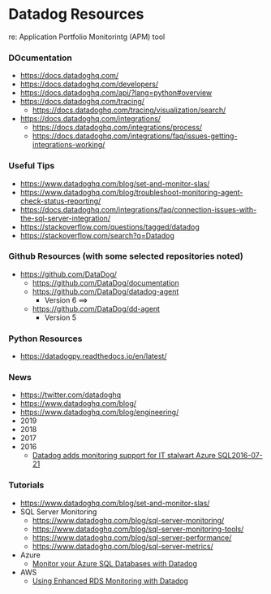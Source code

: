 
Datadog Resources
====
re: Application Portfolio Monitorintg (APM) tool

### DOcumentation
* https://docs.datadoghq.com/
* https://docs.datadoghq.com/developers/
* https://docs.datadoghq.com/api/?lang=python#overview
* https://docs.datadoghq.com/tracing/
  * https://docs.datadoghq.com/tracing/visualization/search/
* https://docs.datadoghq.com/integrations/
  * https://docs.datadoghq.com/integrations/process/
  * https://docs.datadoghq.com/integrations/faq/issues-getting-integrations-working/


### Useful Tips
* https://www.datadoghq.com/blog/set-and-monitor-slas/
* https://www.datadoghq.com/blog/troubleshoot-monitoring-agent-check-status-reporting/
* https://docs.datadoghq.com/integrations/faq/connection-issues-with-the-sql-server-integration/
* https://stackoverflow.com/questions/tagged/datadog
* https://stackoverflow.com/search?q=Datadog



### Github Resources (with some selected repositories noted)
* https://github.com/DataDog/
  * https://github.com/DataDog/documentation
  * https://github.com/DataDog/datadog-agent
    * Version 6 ==>
  * https://github.com/DataDog/dd-agent
    * Version 5


### Python Resources
* https://datadogpy.readthedocs.io/en/latest/



### News
* https://twitter.com/datadoghq
* https://www.datadoghq.com/blog/
* https://www.datadoghq.com/blog/engineering/
* 2019
* 2018
* 2017
* 2016 
  * [Datadog adds monitoring support for IT stalwart Azure SQL2016-07-21 ](https://www.geekwire.com/2016/datadog-adds-monitoring-support-stalwart-azure-sql/)



### Tutorials
* https://www.datadoghq.com/blog/set-and-monitor-slas/
* SQL Server Monitoring
  * https://www.datadoghq.com/blog/sql-server-monitoring/
  * https://www.datadoghq.com/blog/sql-server-monitoring-tools/
  * https://www.datadoghq.com/blog/sql-server-performance/
  * https://www.datadoghq.com/blog/sql-server-metrics/
* Azure
  * [Monitor your Azure SQL Databases with Datadog](https://www.datadoghq.com/blog/monitor-azure-sql-databases-datadog/)
* AWS 
  * [Using Enhanced RDS Monitoring with Datadog](https://aws.amazon.com/blogs/aws/using-enhanced-rds-monitoring-with-datadog/)


